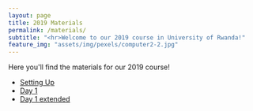 ```yaml
---
layout: page
title: 2019 Materials
permalink: /materials/
subtitle: "<hr>Welcome to our 2019 course in University of Rwanda!"
feature_img: "assets/img/pexels/computer2-2.jpg"
---
```


Here you'll find the materials for our 2019 course!



* [Setting Up](https://github.com/pwsafrica/pwsafrica.github.io/raw/master/assets/2019mat/day1.pdf)
* [Day 1](https://github.com/pwsafrica/pwsafrica.github.io/raw/master/assets/2019mat/setup.pdf)
* [Day 1 extended](https://github.com/pwsafrica/pwsafrica.github.io/raw/master/assets/2019mat/day1_extended.pdf)
